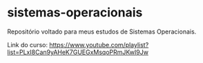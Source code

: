 # sistemas-operacionais
Repositório voltado para meus estudos de Sistemas Operacionais.

Link do curso:
https://www.youtube.com/playlist?list=PLxI8Can9yAHeK7GUEGxMsqoPRmJKwI9Jw